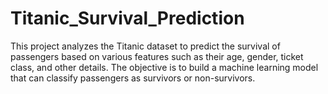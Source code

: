 # Titanic_Survival_Prediction
This project analyzes the Titanic dataset to predict the survival of passengers based on various features such as their age, gender, ticket class, and other details. The objective is to build a machine learning model that can classify passengers as survivors or non-survivors.
